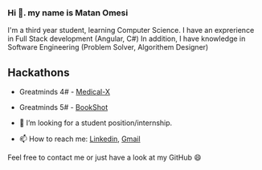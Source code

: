 ### Hi 👋. my name is Matan Omesi
I'm a third year student, learning Computer Science.
I have an exprerience in Full Stack development (Angular, C#)
In addition, I have knowledge in Software Engineering (Problem Solver, Algorithem Designer)

## Hackathons
- Greatminds 4# - [Medical-X](https://github.com/matan1346/Medical-X)
- Greatminds 5# - [BookShot](https://github.com/nbarkoch/BookShot_alpha)

- 👯 I’m looking for a student position/internship.
- 📫 How to reach me: [Linkedin](https://www.linkedin.com/in/matan-omesi/), [Gmail](matan.omesi@gmail.com)


Feel free to contact me or just have a look at my GitHub 😄

<!--
**matan1346/matan1346** is a ✨ _special_ ✨ repository because its `README.md` (this file) appears on your GitHub profile.

Here are some ideas to get you started:

- 🔭 I’m currently working on ...
- 🌱 I’m currently learning ...
- 👯 I’m looking to collaborate on ...
- 🤔 I’m looking for help with ...
- 💬 Ask me about ...
- 📫 How to reach me: ...
- 😄 Pronouns: ...
- ⚡ Fun fact: ...
-->
